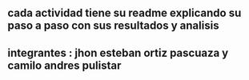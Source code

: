 ## cada actividad tiene su readme explicando su paso a paso con sus resultados y analisis
## integrantes : jhon esteban ortiz pascuaza y camilo andres pulistar 
